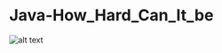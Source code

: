 # Java-How_Hard_Can_It_be

![alt text](https://i.pinimg.com/474x/89/9a/d0/899ad00a8d7392df0c684904d20fd256.jpg)

 